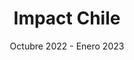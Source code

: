 ---
title: Impact Chile
dateEntry: "2023-08"
date: "Octubre 2022 - Enero 2023"
description: |
  Desarrollador de software en Impact Chile, empresa consultora de tecnología.
position: Analista Programador
usedTools: ["CodeIgniter", "PHP", "MySQL", "SASS", "Git"]
color: "bg-green-600"
companyLink: https://impact.cl/
---